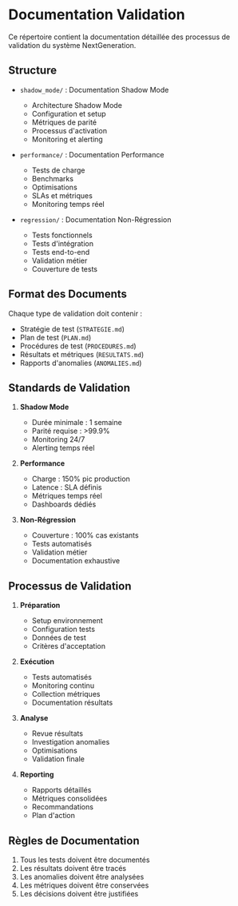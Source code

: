 # Documentation Validation

Ce répertoire contient la documentation détaillée des processus de validation du système NextGeneration.

## Structure

- `shadow_mode/` : Documentation Shadow Mode
  - Architecture Shadow Mode
  - Configuration et setup
  - Métriques de parité
  - Processus d'activation
  - Monitoring et alerting

- `performance/` : Documentation Performance
  - Tests de charge
  - Benchmarks
  - Optimisations
  - SLAs et métriques
  - Monitoring temps réel

- `regression/` : Documentation Non-Régression
  - Tests fonctionnels
  - Tests d'intégration
  - Tests end-to-end
  - Validation métier
  - Couverture de tests

## Format des Documents

Chaque type de validation doit contenir :
- Stratégie de test (`STRATEGIE.md`)
- Plan de test (`PLAN.md`)
- Procédures de test (`PROCEDURES.md`)
- Résultats et métriques (`RESULTATS.md`)
- Rapports d'anomalies (`ANOMALIES.md`)

## Standards de Validation

1. **Shadow Mode**
   - Durée minimale : 1 semaine
   - Parité requise : >99.9%
   - Monitoring 24/7
   - Alerting temps réel

2. **Performance**
   - Charge : 150% pic production
   - Latence : SLA définis
   - Métriques temps réel
   - Dashboards dédiés

3. **Non-Régression**
   - Couverture : 100% cas existants
   - Tests automatisés
   - Validation métier
   - Documentation exhaustive

## Processus de Validation

1. **Préparation**
   - Setup environnement
   - Configuration tests
   - Données de test
   - Critères d'acceptation

2. **Exécution**
   - Tests automatisés
   - Monitoring continu
   - Collection métriques
   - Documentation résultats

3. **Analyse**
   - Revue résultats
   - Investigation anomalies
   - Optimisations
   - Validation finale

4. **Reporting**
   - Rapports détaillés
   - Métriques consolidées
   - Recommandations
   - Plan d'action

## Règles de Documentation

1. Tous les tests doivent être documentés
2. Les résultats doivent être tracés
3. Les anomalies doivent être analysées
4. Les métriques doivent être conservées
5. Les décisions doivent être justifiées 